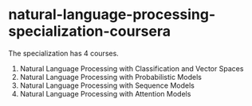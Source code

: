 # natural-language-processing-specialization-coursera

The specialization has 4 courses.
1. Natural Language Processing with Classification and Vector Spaces
2. Natural Language Processing with Probabilistic Models
3. Natural Language Processing with Sequence Models
4. Natural Language Processing with Attention Models